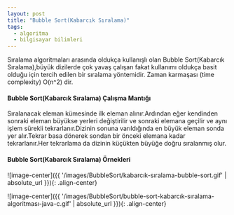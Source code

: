 ```yaml
---
layout: post
title: "Bubble Sort(Kabarcık Sıralama)"
tags:
  - algoritma
  - bilgisayar bilimleri
---
```


Sıralama algoritmaları arasında oldukça kullanışlı olan Bubble Sort(Kabarcık Sıralama),büyük dizilerde çok yavaş çalışan fakat kullanımı oldukça basit olduğu için tercih edilen bir sıralama yöntemidir.
Zaman karmaşası (time complexity) O(n^2) dir.

#### Bubble Sort(Kabarcık Sıralama) Çalışma Mantığı

Sıralanacak eleman kümesinde ilk eleman alınır.Ardından eğer kendinden sonraki eleman büyükse yerleri değiştirilir ve sonraki elemana geçilir ve aynı işlem sürekli tekrarlanır.Dizinin sonuna varıldığında en büyük eleman sonda yer alır.Tekrar basa dönerek sondan bir önceki elemana kadar tekrarlanır.Her tekrarlama da dizinin küçükten büyüğe doğru sıralanmış olur.

#### Bubble Sort(Kabarcık Sıralama) Örnekleri


![image-center]({{ '/images/BubbleSort/kabarcık-sıralama-bubble-sort.gif' | absolute_url }}){: .align-center}

![image-center]({{ '/images/BubbleSort/bubble-sort-kabarcık-sıralama-algoritması-java-c.gif' | absolute_url }}){: .align-center}


